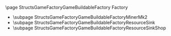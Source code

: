 \page StructsGameFactoryGameBuildableFactory Factory
- \subpage StructsGameFactoryGameBuildableFactoryMinerMk2
- \subpage StructsGameFactoryGameBuildableFactoryResourceSink
- \subpage StructsGameFactoryGameBuildableFactoryResourceSinkShop
